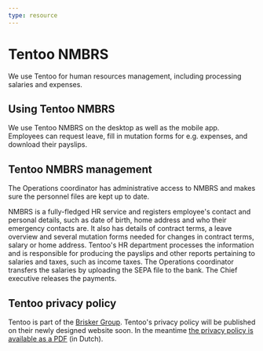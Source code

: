 ```yaml
---
type: resource
---
```


# Tentoo NMBRS

We use Tentoo for human resources management, including processing salaries and expenses.

## Using Tentoo NMBRS

We use Tentoo NMBRS on the desktop as well as the mobile app. Employees can request leave, fill in mutation forms for e.g. expenses, and download their payslips.

## Tentoo NMBRS management

The Operations coordinator has administrative access to NMBRS and makes sure the personnel files are kept up to date.

NMBRS is a fully-fledged HR service and registers employee's contact and personal details, such as date of birth, home address and who their emergency contacts are. It also has details of contract terms, a leave overview and several mutation forms needed for changes in contract terms, salary or home address. Tentoo's HR department processes the information and is responsible for producing the payslips and other reports pertaining to salaries and taxes, such as income taxes. The Operations coordinator transfers the salaries by uploading the SEPA file to the bank. The Chief executive releases the payments.

## Tentoo privacy policy

Tentoo is part of the [Brisker Group](https://www.briskergroup.nl/en/). Tentoo's privacy policy will be published on their newly designed website soon. In the meantime [the privacy policy is available as a PDF](https://drive.google.com/drive/folders/19uVbxuM5EiJobvMmxAsdFOGq0bWv28Qn) (in Dutch).
